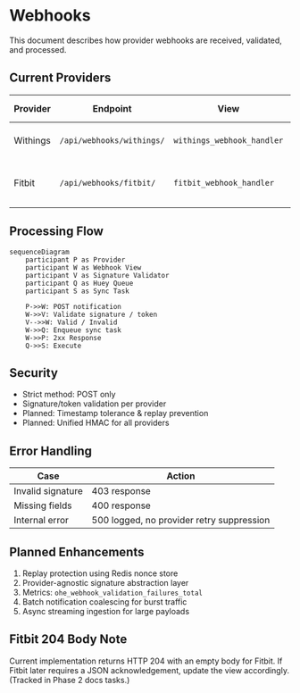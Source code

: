 # Webhooks

This document describes how provider webhooks are received, validated, and processed.

## Current Providers

| Provider | Endpoint | View | Signature Validation | Response |
|----------|----------|------|----------------------|----------|
| Withings | `/api/webhooks/withings/` | `withings_webhook_handler` | HMAC (shared secret) | 200 JSON {"status": "accepted"} |
| Fitbit   | `/api/webhooks/fitbit/`   | `fitbit_webhook_handler`   | Verification token + (Planned HMAC) | 204 No Content |

## Processing Flow

```mermaid
sequenceDiagram
    participant P as Provider
    participant W as Webhook View
    participant V as Signature Validator
    participant Q as Huey Queue
    participant S as Sync Task

    P->>W: POST notification
    W->>V: Validate signature / token
    V-->>W: Valid / Invalid
    W->>Q: Enqueue sync task
    W->>P: 2xx Response
    Q->>S: Execute
```

## Security

- Strict method: POST only
- Signature/token validation per provider
- Planned: Timestamp tolerance & replay prevention
- Planned: Unified HMAC for all providers

## Error Handling

| Case | Action |
|------|--------|
| Invalid signature | 403 response |
| Missing fields | 400 response |
| Internal error | 500 logged, no provider retry suppression |

## Planned Enhancements

1. Replay protection using Redis nonce store
2. Provider-agnostic signature abstraction layer
3. Metrics: `ohe_webhook_validation_failures_total`
4. Batch notification coalescing for burst traffic
5. Async streaming ingestion for large payloads

## Fitbit 204 Body Note

Current implementation returns HTTP 204 with an empty body for Fitbit. If Fitbit later requires a JSON acknowledgement, update the view accordingly. (Tracked in Phase 2 docs tasks.)
